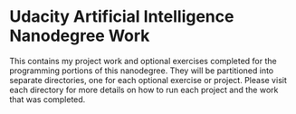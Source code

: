 # Udacity Artificial Intelligence Nanodegree Work
This contains my project work and optional exercises completed for the
programming portions of this nanodegree. They will be partitioned into separate directories, one for each optional exercise or project.  Please visit each
directory for more details on how to run each project and the work that
was completed.

